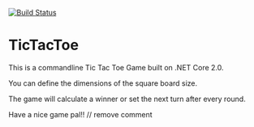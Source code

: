 [![Build Status](https://travis-ci.com/acangialosi/TicTacToe.svg?branch=master)](https://travis-ci.com/acangialosi/TicTacToe)

# TicTacToe
    
This is a commandline Tic Tac Toe Game built on .NET Core 2.0.
 


You can define the dimensions of the square board size. 

The game will calculate a winner or set the next turn after every round.

Have a nice game pal!!
// remove comment








